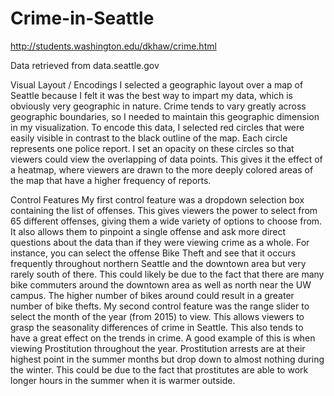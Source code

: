 # Crime-in-Seattle
http://students.washington.edu/dkhaw/crime.html

Data retrieved from data.seattle.gov

Visual Layout / Encodings
I selected a geographic layout over a map of Seattle because I felt it was the best way to impart my data, which is obviously very geographic in nature. Crime tends to vary greatly across geographic boundaries, so I needed to maintain this geographic dimension in my visualization. To encode this data, I selected red circles that were easily visible in contrast to the black outline of the map. Each circle represents one police report. I set an opacity on these circles so that viewers could view the overlapping of data points. This gives it the effect of a heatmap, where viewers are drawn to the more deeply colored areas of the map that have a higher frequency of reports. 

Control Features
My first control feature was a dropdown selection box containing the list of offenses. This gives viewers the power to select from 65 different offenses, giving them a wide variety of options to choose from. It also allows them to pinpoint a single offense and ask more direct questions about the data than if they were viewing crime as a whole. For instance, you can select the offense Bike Theft and see that it occurs frequently throughout northern Seattle and the downtown area but very rarely south of there. This could likely be due to the fact that there are many bike commuters around the downtown area as well as north near the UW campus. The higher number of bikes around could result in a greater number of bike thefts. 
My second control feature was the range slider to select the month of the year (from 2015) to view. This allows viewers to grasp the seasonality differences of crime in Seattle. This also tends to have a great effect on the trends in crime. A good example of this is when viewing Prostitution throughout the year. Prostitution arrests are at their highest point in the summer months but drop down to almost nothing during the winter. This could be due to the fact that prostitutes are able to work longer hours in the summer when it is warmer outside. 
